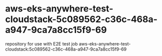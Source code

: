 # aws-eks-anywhere-test-cloudstack-5c089562-c36c-468a-a947-9ca7a8cc15f9-69
repository for use with E2E test job aws-eks-anywhere-test-cloudstack:5c089562-c36c-468a-a947-9ca7a8cc15f9-69

